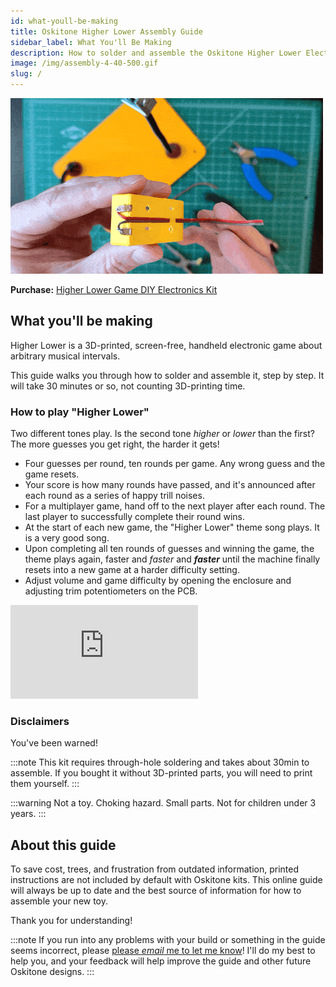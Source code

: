 ```yaml
---
id: what-youll-be-making
title: Oskitone Higher Lower Assembly Guide
sidebar_label: What You'll Be Making
description: How to solder and assemble the Oskitone Higher Lower Electronics Kit
image: /img/assembly-4-40-500.gif
slug: /
---
```


![Higher Lower assembly](/img/assembly-4-40-500.gif)

**Purchase:** [Higher Lower Game DIY Electronics Kit](https://www.oskitone.com/product/higher-lower-game-diy-electronics-kit)

## What you'll be making

Higher Lower is a 3D-printed, screen-free, handheld electronic game about arbitrary musical intervals.

This guide walks you through how to solder and assemble it, step by step. It will take 30 minutes or so, not counting 3D-printing time.

<!-- TODO: blog link -->

### How to play "Higher Lower"

Two different tones play. Is the second tone _higher_ or _lower_ than the first? The more guesses you get right, the harder it gets!

- Four guesses per round, ten rounds per game. Any wrong guess and the game resets.
- Your score is how many rounds have passed, and it's announced after each round as a series of happy trill noises.
- For a multiplayer game, hand off to the next player after each round. The last player to successfully complete their round wins.
- At the start of each new game, the "Higher Lower" theme song plays. It is a very good song.
- Upon completing all ten rounds of guesses and winning the game, the theme plays again, faster and _faster_ and **_faster_** until the machine finally resets into a new game at a harder difficulty setting.
- Adjust volume and game difficulty by opening the enclosure and adjusting trim potentiometers on the PCB.

<div style={{padding:"56.25% 0 0 0",position:"relative"}}><iframe src="https://player.vimeo.com/video/1075918437?badge=0&amp;autopause=0&amp;player_id=0&amp;app_id=58479" frameborder="0" style={{position:"absolute",top:0,left:0,width:"100%",height:"100%"}} allow="autoplay; fullscreen; picture-in-picture; clipboard-write; encrypted-media"  title="Higher Lower game demo"></iframe></div><script src="https://player.vimeo.com/api/player.js"></script>

### Disclaimers

You've been warned!

:::note
This kit requires through-hole soldering and takes about 30min to assemble. If you bought it without 3D-printed parts, you will need to print them yourself.
:::

:::warning
Not a toy. Choking hazard. Small parts. Not for children under 3 years.
:::

## About this guide

To save cost, trees, and frustration from outdated information, printed instructions are not included by default with Oskitone kits. This online guide will always be up to date and the best source of information for how to assemble your new toy.

Thank you for understanding!

:::note
If you run into any problems with your build or something in the guide seems incorrect, please [please _email_ me to let me know](https://www.oskitone.com/contact)! I'll do my best to help you, and your feedback will help improve the guide and other future Oskitone designs.
:::
